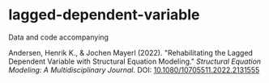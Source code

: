 # lagged-dependent-variable
Data and code accompanying

Andersen, Henrik K., &amp; Jochen Mayerl (2022). "Rehabilitating the Lagged Dependent Variable with Structural Equation Modeling." *Structural Equation Modeling: A Multidisciplinary Journal*. DOI: [10.1080/10705511.2022.2131555](https://doi.org/10.1080/10705511.2022.2131555)
